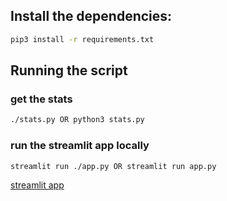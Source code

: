 ## Install the dependencies: 

```bash
pip3 install -r requirements.txt
```
## Running the script
### get the stats
```bash
./stats.py OR python3 stats.py
````

### run the streamlit app locally
```bash
streamlit run ./app.py OR streamlit run app.py
````
[streamlit app](https://leadfuze-visitor-5hz4whkjsajdmvqbxekffw.streamlit.app/)
